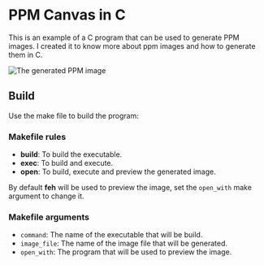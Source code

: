# PPM Canvas in C

This is an example of a C program that can be used to generate PPM images.
I created it to know more about ppm images and how to generate them in C.

![The generated PPM image](./image.png)

## Build

Use the make file to build the program:

### Makefile rules

- **build**: To build the executable.
- **exec**: To build and execute.
- **open**: To build, execute and preview the generated image.

By default **feh** will be used to preview the image, set the `open_with` make argument to change it.

### Makefile arguments

- `command`: The name of the executable that will be build.
- `image_file`: The name of the image file that will be generated.
- `open_with`: The program that will be used to preview the image.
